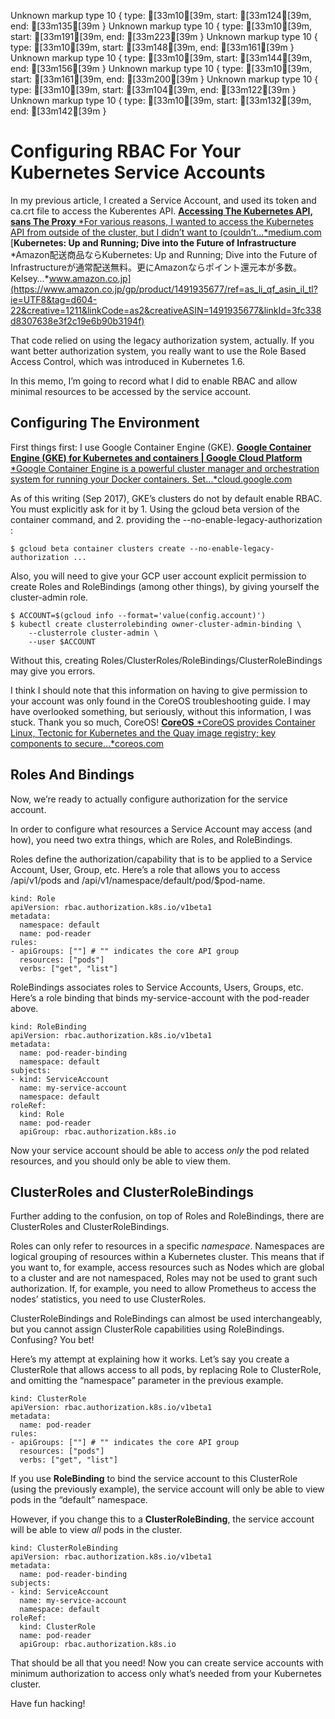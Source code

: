 Unknown markup type 10 { type: [33m10[39m, start: [33m124[39m, end: [33m135[39m }
Unknown markup type 10 { type: [33m10[39m, start: [33m191[39m, end: [33m223[39m }
Unknown markup type 10 { type: [33m10[39m, start: [33m148[39m, end: [33m161[39m }
Unknown markup type 10 { type: [33m10[39m, start: [33m144[39m, end: [33m156[39m }
Unknown markup type 10 { type: [33m10[39m, start: [33m161[39m, end: [33m200[39m }
Unknown markup type 10 { type: [33m10[39m, start: [33m104[39m, end: [33m122[39m }
Unknown markup type 10 { type: [33m10[39m, start: [33m132[39m, end: [33m142[39m }

# Configuring RBAC For Your Kubernetes Service Accounts

In my previous article, I created a Service Account, and used its token and ca.crt file to access the Kuberentes API.
[**Accessing The Kubernetes API, sans The Proxy**
*For various reasons, I wanted to access the Kubernetes API from outside of the cluster, but I didn’t want to (couldn’t…*medium.com](https://medium.com/@lestrrat/accessing-the-kubernetes-api-sans-the-proxy-b24af1eb18a4)
[**Kubernetes: Up and Running; Dive into the Future of Infrastructure**
*Amazon配送商品ならKubernetes: Up and Running; Dive into the Future of Infrastructureが通常配送無料。更にAmazonならポイント還元本が多数。Kelsey…*www.amazon.co.jp](https://www.amazon.co.jp/gp/product/1491935677/ref=as_li_qf_asin_il_tl?ie=UTF8&tag=d604-22&creative=1211&linkCode=as2&creativeASIN=1491935677&linkId=3fc338d8307638e3f2c19e6b90b3194f)

That code relied on using the legacy authorization system, actually. If you want better authorization system, you really want to use the Role Based Access Control, which was introduced in Kubernetes 1.6.

In this memo, I’m going to record what I did to enable RBAC and allow minimal resources to be accessed by the service account.

## Configuring The Environment

First things first: I use Google Container Engine (GKE).
[**Google Container Engine (GKE) for Kubernetes and containers | Google Cloud Platform**
*Google Container Engine is a powerful cluster manager and orchestration system for running your Docker containers. Set…*cloud.google.com](https://cloud.google.com/container-engine/)

As of this writing (Sep 2017), GKE’s clusters do not by default enable RBAC. You must explicitly ask for it by 1. Using the gcloud beta version of the container command, and 2. providing the --no-enable-legacy-authorization :

    $ gcloud beta container clusters create --no-enable-legacy-authorization ...

Also, you will need to give your GCP user account explicit permission to create Roles and RoleBindings (among other things), by giving yourself the cluster-admin role.

    $ ACCOUNT=$(gcloud info --format='value(config.account)')
    $ kubectl create clusterrolebinding owner-cluster-admin-binding \
        --clusterrole cluster-admin \
        --user $ACCOUNT

Without this, creating Roles/ClusterRoles/RoleBindings/ClusterRoleBindings may give you errors.

I think I should note that this information on having to give permission to your account was only found in the CoreOS troubleshooting guide. I may have overlooked something, but seriously, without this information, I was stuck. Thank you so much, CoreOS!
[**CoreOS**
*CoreOS provides Container Linux, Tectonic for Kubernetes and the Quay image registry; key components to secure…*coreos.com](https://coreos.com/operators/prometheus/docs/latest/troubleshooting.html)

## Roles And Bindings

Now, we’re ready to actually configure authorization for the service account.

In order to configure what resources a Service Account may access (and how), you need two extra things, which are Roles, and RoleBindings.

Roles define the authorization/capability that is to be applied to a Service Account, User, Group, etc. Here’s a role that allows you to access /api/v1/pods and /api/v1/namespace/default/pod/$pod-name.

    kind: Role
    apiVersion: rbac.authorization.k8s.io/v1beta1
    metadata:
      namespace: default
      name: pod-reader
    rules:
    - apiGroups: [""] # "" indicates the core API group
      resources: ["pods"]
      verbs: ["get", "list"]

RoleBindings associates roles to Service Accounts, Users, Groups, etc. Here’s a role binding that binds my-service-account with the pod-reader above.

    kind: RoleBinding
    apiVersion: rbac.authorization.k8s.io/v1beta1
    metadata:
      name: pod-reader-binding
      namespace: default
    subjects:
    - kind: ServiceAccount
      name: my-service-account
      namespace: default
    roleRef:
      kind: Role
      name: pod-reader
      apiGroup: rbac.authorization.k8s.io

Now your service account should be able to access *only* the pod related resources, and you should only be able to view them.

## ClusterRoles and ClusterRoleBindings

Further adding to the confusion, on top of Roles and RoleBindings, there are ClusterRoles and ClusterRoleBindings.

Roles can only refer to resources in a specific *namespace*. Namespaces are logical grouping of resources within a Kubernetes cluster. This means that if you want to, for example, access resources such as Nodes which are global to a cluster and are not namespaced, Roles may not be used to grant such authorization. If, for example, you need to allow Prometheus to access the nodes’ statistics, you need to use ClusterRoles.

ClusterRoleBindings and RoleBindings can almost be used interchangeably, but you cannot assign ClusterRole capabilities using RoleBindings. Confusing? You bet!

Here’s my attempt at explaining how it works. Let’s say you create a ClusterRole that allows access to all pods, by replacing Role to ClusterRole, and omitting the “namespace” parameter in the previous example.

    kind: ClusterRole
    apiVersion: rbac.authorization.k8s.io/v1beta1
    metadata:
      name: pod-reader
    rules:
    - apiGroups: [""] # "" indicates the core API group
      resources: ["pods"]
      verbs: ["get", "list"]

If you use **RoleBinding** to bind the service account to this ClusterRole (using the previously example), the service account will only be able to view pods in the “default” namespace.

However, if you change this to a **ClusterRoleBinding**, the service account will be able to view *all* pods in the cluster.

    kind: ClusterRoleBinding
    apiVersion: rbac.authorization.k8s.io/v1beta1
    metadata:
      name: pod-reader-binding
    subjects:
    - kind: ServiceAccount
      name: my-service-account
      namespace: default
    roleRef:
      kind: ClusterRole
      name: pod-reader
      apiGroup: rbac.authorization.k8s.io

That should be all that you need! Now you can create service accounts with minimum authorization to access only what’s needed from your Kubernetes cluster.

Have fun hacking!
